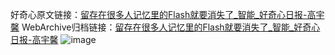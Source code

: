 好奇心原文链接：[留存在很多人记忆里的Flash就要消失了_智能_好奇心日报-高宇馨](https://www.qdaily.com/articles/8430.html)
WebArchive归档链接：[留存在很多人记忆里的Flash就要消失了_智能_好奇心日报-高宇馨](http://web.archive.org/web/20190623152845/https://www.qdaily.com/articles/8430.html)
![image](http://ww3.sinaimg.cn/large/007d5XDply1g3vd4q6oonj30u02mg1kx)